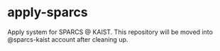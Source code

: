 # apply-sparcs
Apply system for SPARCS @ KAIST. This repository will be moved into @sparcs-kaist account after cleaning up.
